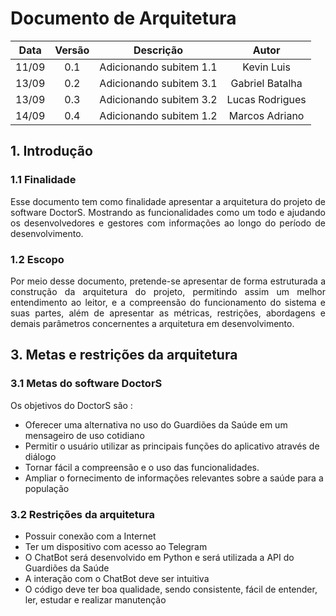 # Documento de Arquitetura

|Data|Versão|Descrição|Autor|
|:--:|:----:|:----:|:--:|
|11/09|0.1|Adicionando subitem 1.1|Kevin Luis|
|13/09|0.2|Adicionando subitem 3.1|Gabriel Batalha|
|13/09|0.3|Adicionando subitem 3.2|Lucas Rodrigues|
|14/09|0.4|Adicionando subitem 1.2|Marcos Adriano|

## 1. Introdução

### 1.1 Finalidade 

<p align="justify"> Esse documento tem como finalidade apresentar a arquitetura do projeto de software DoctorS. Mostrando as funcionalidades como um todo e ajudando os desenvolvedores e gestores com informações ao longo do período de desenvolvimento. </p>

### 1.2 Escopo

<p align="justify"> Por meio desse documento, pretende-se apresentar de forma estruturada a construção da arquitetura do projeto, permitindo assim um melhor entendimento ao leitor, e a compreensão do funcionamento do sistema e suas partes, além de apresentar as métricas, restrições, abordagens e demais parâmetros concernentes a arquitetura em desenvolvimento. </p>

## 3. Metas e restrições da arquitetura

### 3.1 Metas do software DoctorS
Os objetivos do DoctorS são :
- Oferecer uma alternativa no uso do Guardiões da Saúde em um mensageiro de uso cotidiano
- Permitir o usuário utilizar as principais funções do aplicativo através de diálogo
- Tornar fácil a compreensão e o uso das funcionalidades.  
- Ampliar o fornecimento de informações relevantes sobre a saúde para a população 

### 3.2 Restrições da arquitetura
- Possuir conexão com a Internet
- Ter um dispositivo com acesso ao Telegram
- O ChatBot será desenvolvido em Python e será utilizada a API do Guardiões da Saúde
- A interação com o ChatBot deve ser intuitiva
- O código deve ter boa qualidade, sendo consistente, fácil de entender, ler, estudar e realizar manutenção
